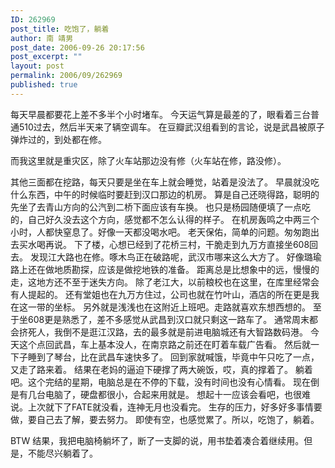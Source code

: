 ```yaml
---
ID: 262969
post_title: 吃饱了，躺着
author: 南 靖男
post_date: 2006-09-26 20:17:56
post_excerpt: ""
layout: post
permalink: 2006/09/262969
published: true
---
```

每天早晨都要花上差不多半个小时堵车。
今天运气算是最差的了，眼看着三台普通510过去，然后半天来了辆空调车。
在豆瓣武汉组看到的言论，说是武昌被原子弹炸过的，到处都在修。
<!--more-->而我这里就是重灾区，除了火车站那边没有修（火车站在修，路没修）。
其他三面都在挖路，每天只要是坐在车上就会睡觉，站着是没法了。
早晨就没吃什么东西，中午的时候临时要赶到汉口那边的机房。
算是自己还晓得路，聪明的先坐了去青山方向的公汽到二桥下面应该有车换。
也只是杨园随便填了一点吃的，自己好久没去这个方向，感觉都不怎么认得的样子。
在机房轰鸣之中两三个小时，人都快窒息了。好像一天都没喝水吧。
老天保佑，简单的问题。匆匆跑出去买水喝再说。
下了楼，心想已经到了花桥三村，干脆走到九万方直接坐608回去。
发现江大路也在修。啄木鸟正在破路呢，武汉市哪来这么大方了。
好像璐瑜路上还在做地质勘探，应该是做挖地铁的准备。
距离总是比想象中的远，慢慢的走，这地方还不至于迷失方向。
除了老江大，以前粮校也在这里，在库里经常会有人提起的。
还有堂姐也在九万方住过，公司也就在竹叶山，酒店的所在更是我在这一带的坐标。
另外就是浅浅也在这附近上班吧。走路就喜欢东想西想的。
至于坐608更是熟悉了，差不多感觉从武昌到汉口就只剩这一路车了。
通常周末都会挤死人，我倒不是逛江汉路，去的最多就是前进电脑城还有大智路数码港。
今天这个点回武昌，车上基本没人，在南京路之前还在盯着车载广告看。
然后就一下子睡到了琴台，比在武昌车速快多了。
回到家就喊饿，毕竟中午只吃了一点，又走了路来着。
结果在老妈的逼迫下硬撑了两大碗饭，哎，真的撑着了。
躺着吧。这个完结的星期，电脑总是在不停的下载，没有时间也没有心情看。
现在倒是有几台电脑了，硬盘都很小，合起来用就是。
想起十一应该会看吧，也很难说。上次就下了FATE就没看，连神无月也没看完。
生存的压力，好多好多事情要做，要自己去了解，要去努力。
即使有空，也感觉累了。所以，吃饱了，躺着。

BTW 结果，我把电脑椅躺坏了，断了一支脚的说，用书垫着凑合着继续用。但是，不能尽兴躺着了。